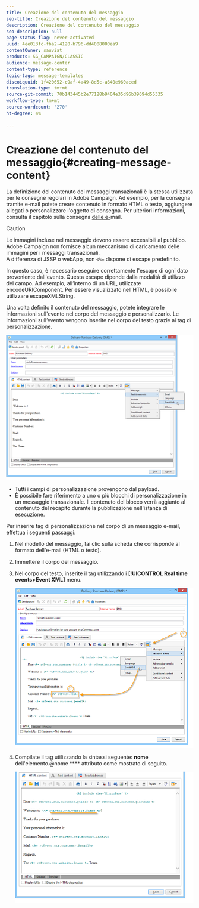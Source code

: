 ```yaml
---
title: Creazione del contenuto del messaggio
seo-title: Creazione del contenuto del messaggio
description: Creazione del contenuto del messaggio
seo-description: null
page-status-flag: never-activated
uuid: 4ee013fc-fba2-4120-b796-dd4008000ea9
contentOwner: sauviat
products: SG_CAMPAIGN/CLASSIC
audience: message-center
content-type: reference
topic-tags: message-templates
discoiquuid: 1f420652-c9af-4a49-8d5c-a640e960aced
translation-type: tm+mt
source-git-commit: 70b143445b2e77128b9404e35d96b39694d55335
workflow-type: tm+mt
source-wordcount: '270'
ht-degree: 4%

---
```



# Creazione del contenuto del messaggio{#creating-message-content}

La definizione del contenuto dei messaggi transazionali è la stessa utilizzata per le consegne regolari in  Adobe Campaign. Ad esempio, per la consegna tramite e-mail potete creare contenuto in formato HTML o testo, aggiungere allegati o personalizzare l&#39;oggetto di consegna. Per ulteriori informazioni, consulta il capitolo sulla consegna [delle e-](../../delivery/using/about-email-channel.md)mail.

>[!CAUTION]
>
>Le immagini incluse nel messaggio devono essere accessibili al pubblico.  Adobe Campaign non fornisce alcun meccanismo di caricamento delle immagini per i messaggi transazionali.\
>A differenza di JSSP o webApp, non `<%=` dispone di escape predefinito.
>
>In questo caso, è necessario eseguire correttamente l&#39;escape di ogni dato proveniente dall&#39;evento. Questa escape dipende dalla modalità di utilizzo del campo. Ad esempio, all’interno di un URL, utilizzate encodeURIComponent. Per essere visualizzato nell’HTML, è possibile utilizzare escapeXMLString.

Una volta definito il contenuto del messaggio, potete integrare le informazioni sull&#39;evento nel corpo del messaggio e personalizzarlo. Le informazioni sull’evento vengono inserite nel corpo del testo grazie ai tag di personalizzazione.

![](assets/messagecenter_create_content_001.png)

* Tutti i campi di personalizzazione provengono dal payload.
* È possibile fare riferimento a uno o più blocchi di personalizzazione in un messaggio transazionale. Il contenuto del blocco verrà aggiunto al contenuto del recapito durante la pubblicazione nell&#39;istanza di esecuzione.

Per inserire tag di personalizzazione nel corpo di un messaggio e-mail, effettua i seguenti passaggi:

1. Nel modello del messaggio, fai clic sulla scheda che corrisponde al formato dell&#39;e-mail (HTML o testo).
1. Immettere il corpo del messaggio.
1. Nel corpo del testo, inserite il tag utilizzando i **[!UICONTROL Real time events>Event XML]** menu.

   ![](assets/messagecenter_create_custo_002.png)

1. Compilate il tag utilizzando la sintassi seguente: **nome** dell&#39;elemento.@nome **** attributo come mostrato di seguito.

   ![](assets/messagecenter_create_custo_003.png)

